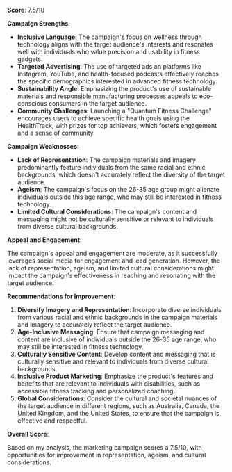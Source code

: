 **Score**: 7.5/10

**Campaign Strengths**:

*   **Inclusive Language**: The campaign's focus on wellness through technology aligns with the target audience's interests and resonates well with individuals who value precision and usability in fitness gadgets.
*   **Targeted Advertising**: The use of targeted ads on platforms like Instagram, YouTube, and health-focused podcasts effectively reaches the specific demographics interested in advanced fitness technology.
*   **Sustainability Angle**: Emphasizing the product's use of sustainable materials and responsible manufacturing processes appeals to eco-conscious consumers in the target audience.
*   **Community Challenges**: Launching a "Quantum Fitness Challenge" encourages users to achieve specific health goals using the HealthTrack, with prizes for top achievers, which fosters engagement and a sense of community.

**Campaign Weaknesses**:

*   **Lack of Representation**: The campaign materials and imagery predominantly feature individuals from the same racial and ethnic backgrounds, which doesn't accurately reflect the diversity of the target audience.
*   **Ageism**: The campaign's focus on the 26-35 age group might alienate individuals outside this age range, who may still be interested in fitness technology.
*   **Limited Cultural Considerations**: The campaign's content and messaging might not be culturally sensitive or relevant to individuals from diverse cultural backgrounds.

**Appeal and Engagement**:

The campaign's appeal and engagement are moderate, as it successfully leverages social media for engagement and lead generation. However, the lack of representation, ageism, and limited cultural considerations might impact the campaign's effectiveness in reaching and resonating with the target audience.

**Recommendations for Improvement**:

1.  **Diversify Imagery and Representation**: Incorporate diverse individuals from various racial and ethnic backgrounds in the campaign materials and imagery to accurately reflect the target audience.
2.  **Age-Inclusive Messaging**: Ensure that campaign messaging and content are inclusive of individuals outside the 26-35 age range, who may still be interested in fitness technology.
3.  **Culturally Sensitive Content**: Develop content and messaging that is culturally sensitive and relevant to individuals from diverse cultural backgrounds.
4.  **Inclusive Product Marketing**: Emphasize the product's features and benefits that are relevant to individuals with disabilities, such as accessible fitness tracking and personalized coaching.
5.  **Global Considerations**: Consider the cultural and societal nuances of the target audience in different regions, such as Australia, Canada, the United Kingdom, and the United States, to ensure that the campaign is effective and respectful.

**Overall Score**:

Based on my analysis, the marketing campaign scores a 7.5/10, with opportunities for improvement in representation, ageism, and cultural considerations.